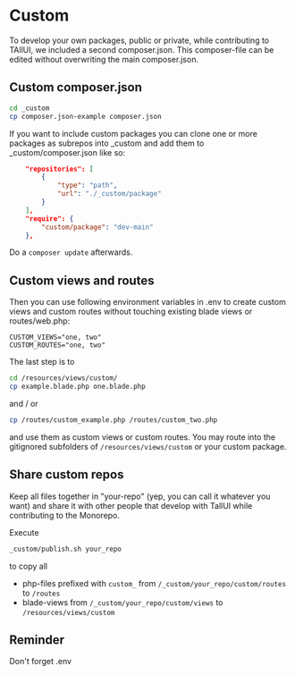# Custom

To develop your own packages, public or private, while contributing to TAllUI, we included a second composer.json. This composer-file can be edited without overwriting the main composer.json.


## Custom composer.json

```bash
cd _custom
cp composer.json-example composer.json
```

If you want to include custom packages you can clone one or more packages as subrepos into _custom and add them to _custom/composer.json like so:

```json
    "repositories": [
        {
            "type": "path",
            "url": "./_custom/package"
        }
    ],
    "require": {
        "custom/package": "dev-main"
    },
```

Do a ```composer update``` afterwards.


## Custom views and routes

Then you can use following environment variables in .env to create custom views and custom routes without touching existing blade views or routes/web.php:

```shell
CUSTOM_VIEWS="one, two"
CUSTOM_ROUTES="one, two"
```

The last step is to 

```bash
cd /resources/views/custom/
cp example.blade.php one.blade.php
```

and / or

```bash
cp /routes/custom_example.php /routes/custom_two.php
```

and use them as custom views or custom routes. You may route into the gitignored subfolders of ```/resources/views/custom``` or your custom package.


## Share custom repos

Keep all files together in "your-repo" (yep, you can call it whatever you want) and share it with other people that develop with TallUI while contributing to the Monorepo.

Execute 

```bash
_custom/publish.sh your_repo
```

to copy all

- php-files prefixed with ```custom_``` from ```/_custom/your_repo/custom/routes``` to ```/routes```
- blade-views from ```/_custom/your_repo/custom/views``` to ```/resources/views/custom```


## Reminder

Don't forget .env
